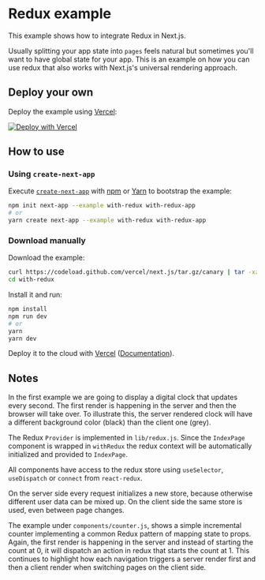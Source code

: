 # Redux example

This example shows how to integrate Redux in Next.js.

Usually splitting your app state into `pages` feels natural but sometimes you'll want to have global state for your app. This is an example on how you can use redux that also works with Next.js's universal rendering approach.

## Deploy your own

Deploy the example using [Vercel](https://vercel.com):

[![Deploy with Vercel](https://vercel.com/button)](https://vercel.com/import/project?template=https://github.com/vercel/next.js/tree/canary/examples/with-redux)

## How to use

### Using `create-next-app`

Execute [`create-next-app`](https://github.com/vercel/next.js/tree/canary/packages/create-next-app) with [npm](https://docs.npmjs.com/cli/init) or [Yarn](https://yarnpkg.com/lang/en/docs/cli/create/) to bootstrap the example:

```bash
npm init next-app --example with-redux with-redux-app
# or
yarn create next-app --example with-redux with-redux-app
```

### Download manually

Download the example:

```bash
curl https://codeload.github.com/vercel/next.js/tar.gz/canary | tar -xz --strip=2 next.js-canary/examples/with-redux
cd with-redux
```

Install it and run:

```bash
npm install
npm run dev
# or
yarn
yarn dev
```

Deploy it to the cloud with [Vercel](https://vercel.com/import?filter=next.js&utm_source=github&utm_medium=readme&utm_campaign=next-example) ([Documentation](https://nextjs.org/docs/deployment)).

## Notes

In the first example we are going to display a digital clock that updates every second. The first render is happening in the server and then the browser will take over. To illustrate this, the server rendered clock will have a different background color (black) than the client one (grey).

The Redux `Provider` is implemented in `lib/redux.js`. Since the `IndexPage` component is wrapped in `withRedux` the redux context will be automatically initialized and provided to `IndexPage`.

All components have access to the redux store using `useSelector`, `useDispatch` or `connect` from `react-redux`.

On the server side every request initializes a new store, because otherwise different user data can be mixed up. On the client side the same store is used, even between page changes.

The example under `components/counter.js`, shows a simple incremental counter implementing a common Redux pattern of mapping state to props. Again, the first render is happening in the server and instead of starting the count at 0, it will dispatch an action in redux that starts the count at 1. This continues to highlight how each navigation triggers a server render first and then a client render when switching pages on the client side.
